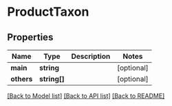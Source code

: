 # ProductTaxon

## Properties
Name | Type | Description | Notes
------------ | ------------- | ------------- | -------------
**main** | **string** |  | [optional] 
**others** | **string[]** |  | [optional] 

[[Back to Model list]](../README.md#documentation-for-models) [[Back to API list]](../README.md#documentation-for-api-endpoints) [[Back to README]](../README.md)


